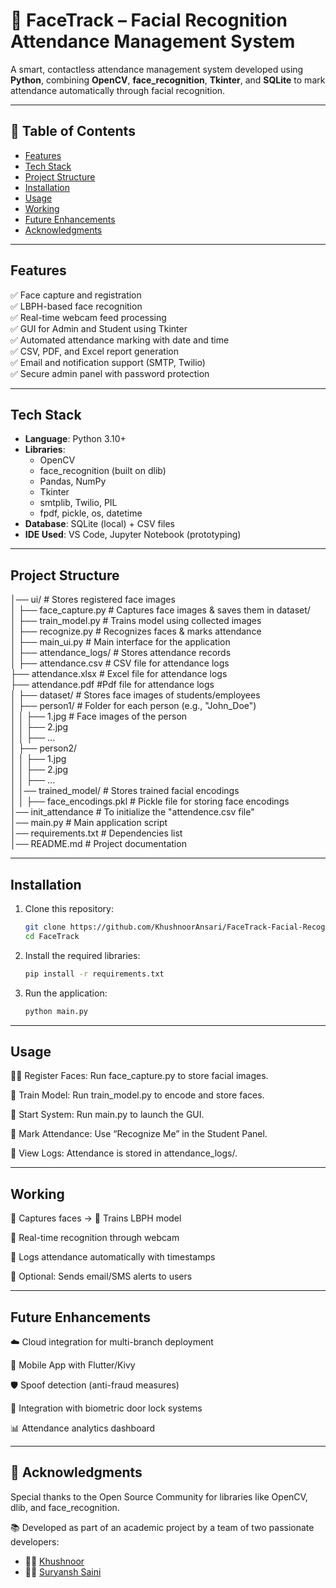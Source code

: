 # 📌 FaceTrack – Facial Recognition Attendance Management System

A smart, contactless attendance management system developed using **Python**, combining **OpenCV**, **face_recognition**, **Tkinter**, and **SQLite** to mark attendance automatically through facial recognition.

---

## 📖 Table of Contents

- [Features](#features)
- [Tech Stack](#tech-stack)
- [Project Structure](#project-structure)
- [Installation](#installation)
- [Usage](#usage)
- [Working](#working)
- [Future Enhancements](#future-enhancements)
- [Acknowledgments](#acknowledgments)

---

## Features

✅ Face capture and registration  
✅ LBPH-based face recognition  
✅ Real-time webcam feed processing  
✅ GUI for Admin and Student using Tkinter  
✅ Automated attendance marking with date and time  
✅ CSV, PDF, and Excel report generation  
✅ Email and notification support (SMTP, Twilio)  
✅ Secure admin panel with password protection

---

## Tech Stack

- **Language**: Python 3.10+
- **Libraries**:
  - OpenCV
  - face_recognition (built on dlib)
  - Pandas, NumPy
  - Tkinter
  - smtplib, Twilio, PIL
  - fpdf, pickle, os, datetime
- **Database**: SQLite (local) + CSV files
- **IDE Used**: VS Code, Jupyter Notebook (prototyping)

---

## Project Structure

│── ui/                          # Stores registered face images<br>
│ ├── face_capture.py            # Captures face images & saves them in dataset/<br>
│ ├── train_model.py            # Trains model using collected images<br>
│ ├── recognize.py              # Recognizes faces & marks attendance<br>
│ ├── main_ui.py                # Main interface for the application<br>
│ ├── attendance_logs/          # Stores attendance records<br>
│ ├── attendance.csv            # CSV file for attendance logs<br>
├── attendance.xlsx             # Excel file for attendance logs<br>
├── attendance.pdf              #Pdf file for attendance logs<br>
│ ├── dataset/                  # Stores face images of students/employees<br>
│ ├── person1/                  # Folder for each person (e.g., "John_Doe")<br>
│ │ ├── 1.jpg                   # Face images of the person<br>
│ │ ├── 2.jpg                     <br>
│ │ ├── ...                          <br>
│ ├── person2/                         <br>
│ │ ├── 1.jpg                        <br>
│ │ ├── 2.jpg                         <br>
│ │ ├── ...                          <br>
│ │── trained_model/             # Stores trained facial encodings<br>
│ │ ├── face_encodings.pkl       # Pickle file for storing face encodings<br>
│── init_attendance              # To initialize the "attendence.csv file"<br>
│── main.py                      # Main application script<br>
│── requirements.txt             # Dependencies list<br>
│── README.md                    # Project documentation<br>

---

## Installation

1. Clone this repository:

   ```bash
   git clone https://github.com/KhushnoorAnsari/FaceTrack-Facial-Recognition-Attendance-Management-System.git
   cd FaceTrack
   ```

2. Install the required libraries:

   ```bash
   pip install -r requirements.txt
   ```

3. Run the application:
   ```bash
   python main.py
   ```

---

## Usage

🧑‍💻 Register Faces: Run face_capture.py to store facial images.

🧠 Train Model: Run train_model.py to encode and store faces.

🚀 Start System: Run main.py to launch the GUI.

🎯 Mark Attendance: Use “Recognize Me” in the Student Panel.

📁 View Logs: Attendance is stored in attendance_logs/.

---

## Working

📸 Captures faces → 🧠 Trains LBPH model

🎥 Real-time recognition through webcam

📝 Logs attendance automatically with timestamps

📧 Optional: Sends email/SMS alerts to users

---

## Future Enhancements

☁️ Cloud integration for multi-branch deployment

📱 Mobile App with Flutter/Kivy

🛡️ Spoof detection (anti-fraud measures)

🔐 Integration with biometric door lock systems

📊 Attendance analytics dashboard

---

## 🙌 Acknowledgments

Special thanks to the Open Source Community for libraries like OpenCV, dlib, and face_recognition.

📚 Developed as part of an academic project by a team of two passionate developers:

- 👩‍💻 [Khushnoor](https://github.com/KhushnoorAnsari/KhushnoorAnsari)  
- 👨‍💻 [Suryansh Saini](#)  <!-- Replace with actual username if different -->

